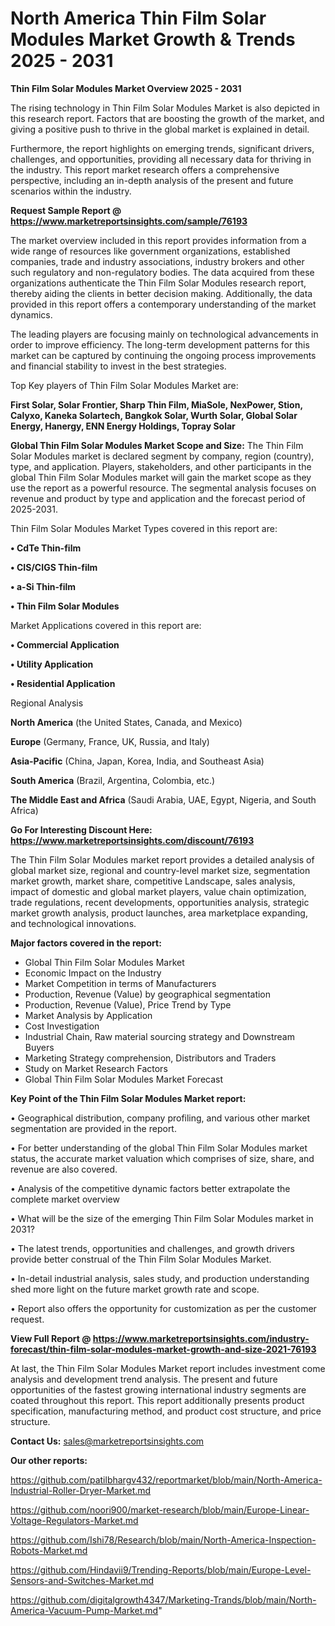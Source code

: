 # North America Thin Film Solar Modules Market Growth & Trends 2025 - 2031

<Strong> Thin Film Solar Modules Market Overview 2025 - 2031</strong>

The rising technology in Thin Film Solar Modules Market is also depicted in this research report. Factors that are boosting the growth of the market, and giving a positive push to thrive in the global market is explained in detail.

Furthermore, the report highlights on emerging trends, significant drivers, challenges, and opportunities, providing all necessary data for thriving in the industry. This report market research offers a comprehensive perspective, including an in-depth analysis of the present and future scenarios within the industry.

<strong>Request Sample Report @ <a href=https://www.marketreportsinsights.com/sample/76193>https://www.marketreportsinsights.com/sample/76193</a></strong>

The market overview included in this report provides information from a wide range of resources like government organizations, established companies, trade and industry associations, industry brokers and other such regulatory and non-regulatory bodies. The data acquired from these organizations authenticate the Thin Film Solar Modules research report, thereby aiding the clients in better decision making. Additionally, the data provided in this report offers a contemporary understanding of the market dynamics.

The leading players are focusing mainly on technological advancements in order to improve efficiency. The long-term development patterns for this market can be captured by continuing the ongoing process improvements and financial stability to invest in the best strategies.

Top Key players of Thin Film Solar Modules Market are:

<strong>First Solar, Solar Frontier, Sharp Thin Film, MiaSole, NexPower, Stion, Calyxo, Kaneka Solartech, Bangkok Solar, Wurth Solar, Global Solar Energy, Hanergy, ENN Energy Holdings, Topray Solar</strong>

<strong><b>Global Thin Film Solar Modules Market Scope and Size:</b></strong>
The Thin Film Solar Modules market is declared segment by company, region (country), type, and application. Players, stakeholders, and other participants in the global Thin Film Solar Modules market will gain the market scope as they use the report as a powerful resource. The segmental analysis focuses on revenue and product by type and application and the forecast period of 2025-2031.

Thin Film Solar Modules Market Types covered in this report are:

<strong>• CdTe Thin-film

• CIS/CIGS Thin-film

• a-Si Thin-film

• Thin Film Solar Modules</strong>

Market Applications covered in this report are:

<strong>• Commercial Application

• Utility Application

• Residential Application</strong> 

Regional Analysis

<strong>North America</strong> (the United States, Canada, and Mexico)

<strong>Europe</strong> (Germany, France, UK, Russia, and Italy)

<strong>Asia-Pacific</strong> (China, Japan, Korea, India, and Southeast Asia)

<strong>South America</strong> (Brazil, Argentina, Colombia, etc.)

<strong>The Middle East and Africa</strong> (Saudi Arabia, UAE, Egypt, Nigeria, and South Africa)

<strong>Go For Interesting Discount Here: <a href=https://www.marketreportsinsights.com/discount/76193>https://www.marketreportsinsights.com/discount/76193</a></strong>

The Thin Film Solar Modules market report provides a detailed analysis of global market size, regional and country-level market size, segmentation market growth, market share, competitive Landscape, sales analysis, impact of domestic and global market players, value chain optimization, trade regulations, recent developments, opportunities analysis, strategic market growth analysis, product launches, area marketplace expanding, and technological innovations.

<strong><b>Major factors covered in the report:</b></strong>
<ul>
  <li>Global Thin Film Solar Modules Market </li>
  <li>Economic Impact on the Industry</li>
  <li>Market Competition in terms of Manufacturers</li>
  <li>Production, Revenue (Value) by geographical segmentation</li>
  <li>Production, Revenue (Value), Price Trend by Type</li>
  <li>Market Analysis by Application</li>
  <li>Cost Investigation</li>
  <li>Industrial Chain, Raw material sourcing strategy and Downstream Buyers</li>
  <li>Marketing Strategy comprehension, Distributors and Traders</li>
  <li>Study on Market Research Factors</li>
  <li>Global Thin Film Solar Modules Market Forecast</li>
</ul>

<strong><b>Key Point of the Thin Film Solar Modules Market report:</b></strong>

• Geographical distribution, company profiling, and various other market segmentation are provided in the report.

• For better understanding of the global Thin Film Solar Modules market status, the accurate market valuation which comprises of size, share, and revenue are also covered.

• Analysis of the competitive dynamic factors better extrapolate the complete market overview

• What will be the size of the emerging Thin Film Solar Modules market in 2031?

• The latest trends, opportunities and challenges, and growth drivers provide better construal of the Thin Film Solar Modules Market.

• In-detail industrial analysis, sales study, and production understanding shed more light on the future market growth rate and scope.

• Report also offers the opportunity for customization as per the customer request.

<strong><b>View Full Report @ <a href=https://www.marketreportsinsights.com/industry-forecast/thin-film-solar-modules-market-growth-and-size-2021-76193>https://www.marketreportsinsights.com/industry-forecast/thin-film-solar-modules-market-growth-and-size-2021-76193</a></b></strong>


At last, the Thin Film Solar Modules Market report includes investment come analysis and development trend analysis. The present and future opportunities of the fastest growing international industry segments are coated throughout this report. This report additionally presents product specification, manufacturing method, and product cost structure, and price structure.

<strong>Contact Us:</strong>
sales@marketreportsinsights.com

<strong>Our other reports:</strong>

<a href=https://github.com/patilbhargv432/reportmarket/blob/main/North-America-Industrial-Roller-Dryer-Market.md>https://github.com/patilbhargv432/reportmarket/blob/main/North-America-Industrial-Roller-Dryer-Market.md</a>

<a href=https://github.com/noori900/market-research/blob/main/Europe-Linear-Voltage-Regulators-Market.md>https://github.com/noori900/market-research/blob/main/Europe-Linear-Voltage-Regulators-Market.md</a>

<a href=https://github.com/Ishi78/Research/blob/main/North-America-Inspection-Robots-Market.md>https://github.com/Ishi78/Research/blob/main/North-America-Inspection-Robots-Market.md</a>

<a href=https://github.com/Hindavii9/Trending-Reports/blob/main/Europe-Level-Sensors-and-Switches-Market.md>https://github.com/Hindavii9/Trending-Reports/blob/main/Europe-Level-Sensors-and-Switches-Market.md</a>

<a href=https://github.com/digitalgrowth4347/Marketing-Trands/blob/main/North-America-Vacuum-Pump-Market.md>https://github.com/digitalgrowth4347/Marketing-Trands/blob/main/North-America-Vacuum-Pump-Market.md</a>"

